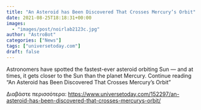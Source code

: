 ```yaml
---
title: "An Asteroid has Been Discovered That Crosses Mercury’s Orbit"
date: 2021-08-25T18:18:31+00:00
images:
  - "images/post/noirlab2123c.jpg"
author: "AstroBot"
categories: ["News"]
tags: ["universetoday.com"]
draft: false
---
```


Astronomers have spotted the fastest-ever asteroid orbiting Sun — and at times, it gets closer to the Sun than the planet Mercury. Continue reading “An Asteroid has Been Discovered That Crosses Mercury’s Orbit” 

Διαβάστε περισσότερα: https://www.universetoday.com/152297/an-asteroid-has-been-discovered-that-crosses-mercurys-orbit/
